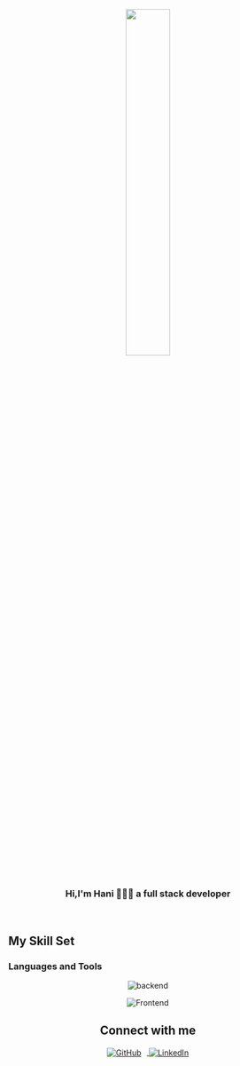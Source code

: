 <div align="center">
<img src="https://miro.medium.com/v2/resize:fit:1400/format:webp/1*qdAW1TjCN57h1lbuuzvchg.gif" align="center" style="width: 40%" />
</div>  
  
### <div align="center">Hi,I'm Hani 🙋🏻‍♀️  a full stack developer  </div>  
<br/>  

## My Skill Set  


### Languages and Tools  
<div align="center">  
  <p><img src="https://skillicons.dev/icons?i=react,nextjs,ts,js,py,cs,nodejs,deno,express,mysql" alt="backend"/></p>
 <p><img src="https://skillicons.dev/icons?i=tailwind,css,html,npm,mui,figma,ps,git,github,vscode" alt="Frontend"/></p>


## Connect with me  

<div align="center">
    <a href="https://github.com/hxofficial" target="_blank">
        <img src="https://skillicons.dev/icons?i=github" alt="GitHub" style="vertical-align: middle; margin-right: 10px;"/>
    </a>
    <a href="https://linkedin.com/in/haniehmardani" target="_blank">
        <img src="https://skillicons.dev/icons?i=linkedin" alt="LinkedIn" style="vertical-align: middle;"/>
    </a>
</div>
